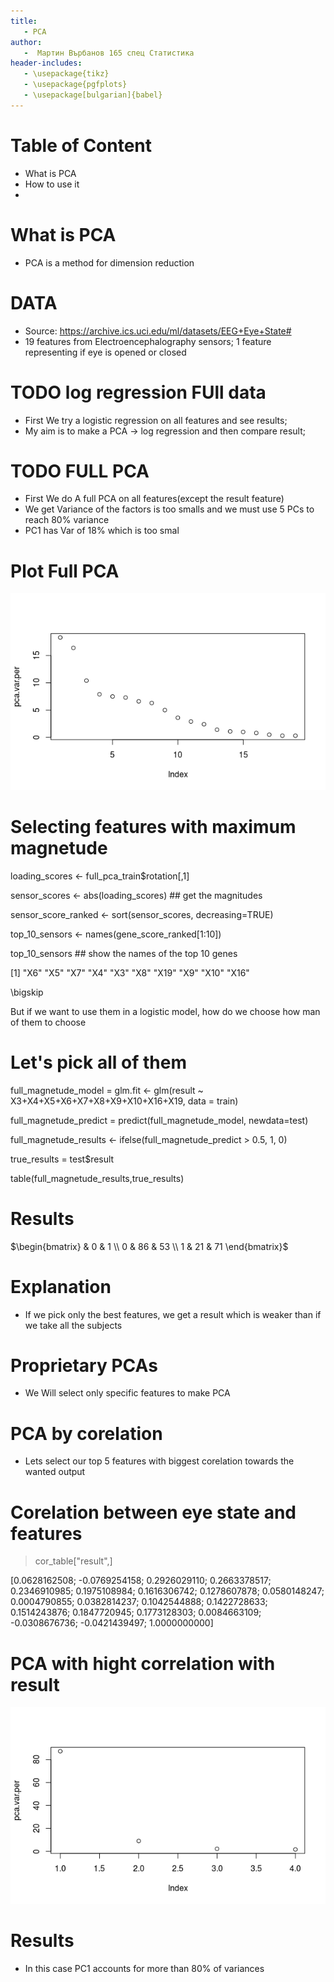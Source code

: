 ```yaml
---
title:
   - PCA
author:
   -  Мартин Върбанов 165 спец Статистика
header-includes:
   - \usepackage{tikz}
   - \usepackage{pgfplots}
   - \usepackage[bulgarian]{babel}
---
```


# Table of Content
+ What is PCA
+ How to use it
+ 

# What is PCA
+ PCA is a method for dimension reduction

# DATA

+ Source: https://archive.ics.uci.edu/ml/datasets/EEG+Eye+State#
+ 19 features from Electroencephalography sensors; 1 feature representing if eye is opened or closed

# TODO log regression FUll data

+ First We try a logistic regression on all features and see results;
+ My aim is to make a PCA -> log regression and then compare result;

# TODO FULL PCA

+ First We do A full PCA on all features(except the result feature)
+ We get Variance of the factors is too smalls and we must use 5 PCs to reach 80% variance
+ PC1 has Var of 18% which is too smal

# Plot Full PCA

![Percentage Full PCA](01_full_pca_percentage_var.png)

# Selecting features with maximum magnetude

loading_scores <- full_pca_train$rotation[,1]

sensor_scores <- abs(loading_scores) ## get the magnitudes

sensor_score_ranked <- sort(sensor_scores, decreasing=TRUE)

top_10_sensors <- names(gene_score_ranked[1:10])

top_10_sensors ## show the names of the top 10 genes

[1] "X6"  "X5"  "X7"  "X4"  "X3"  "X8"  "X19" "X9"  "X10" "X16"

\bigskip

But if we want to use them in a logistic model, how do we choose how man of them to choose

# Let's pick all of them

full_magnetude_model = glm.fit <- glm(result ~ X3+X4+X5+X6+X7+X8+X9+X10+X16+X19, data = train)

full_magnetude_predict = predict(full_magnetude_model, newdata=test)

full_magnetude_results <- ifelse(full_magnetude_predict > 0.5, 1, 0)

true_results = test$result

table(full_magnetude_results,true_results)

# Results

$\begin{bmatrix}
           & 0 & 1 \\
    0 & 86  & 53 \\
    1 & 21 & 71
\end{bmatrix}$

# Explanation
+ If we pick only the best features, we get a result which is weaker than if we take all the subjects

# Proprietary PCAs
+ We Will select only specific features to make PCA

# PCA by corelation
+ Lets select our top 5 features with biggest corelation towards the wanted output 

# Corelation between eye state and features

> cor_table["result",]

[0.0628162508; -0.0769254158;  0.2926029110;  0.2663378517;  0.2346910985;  0.1975108984; 
 0.1616306742; 0.1278607878;  0.0580148247;  0.0004790855;  0.0382814237;  0.1042544888; 
 0.1422728633;  0.1514243876; 0.1847720945;  0.1773128303;  0.0084663109; -0.0308676736; 
-0.0421439497;  1.0000000000] 


# PCA with hight correlation with result

![Percentage of ](01_percentage_cor_pca.png)

# Results
+ In this case PC1 accounts for more than 80% of variances
